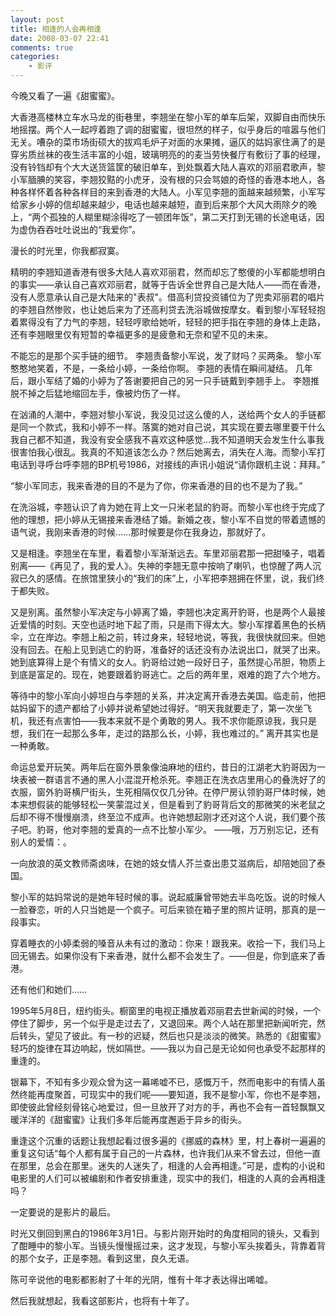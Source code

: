 ```yaml
---
layout: post
title: 相逢的人会再相逢
date: 2008-03-07 22:41
comments: true
categories:
    - 影评
---
```


今晚又看了一遍《甜蜜蜜》。 

大香港高楼林立车水马龙的街巷里，李翘坐在黎小军的单车后架，双脚自由而快乐地摇摆。两个人一起哼着跑了调的甜蜜蜜，很坦然的样子，似乎身后的喧嚣与他们无关。嘈杂的菜市场街硕大的拔鸡毛炉子对面的水果摊，逼仄的姑妈家住满了的是穿劣质丝袜的夜生活丰富的小姐，玻璃明亮的的麦当劳快餐厅有敷衍了事的经理，没有铃铛却有个大大送货篮筐的破旧单车，到处飘着大陆人喜欢的邓丽君歌声，黎小军腼腆的笑容，李翘狡黠的小虎牙，没有根的只会骂娘的奇怪的香港本地人，各种各样怀着各种各样目的来到香港的大陆人。小军见李翘的面越来越频繁，小军写给家乡小婷的信却越来越少，电话也越来越短，直到后来那个大风大雨除夕的晚上，“两个孤独的人糊里糊涂得吃了一顿团年饭”，第二天打到无锡的长途电话，因为虚伪吞吞吐吐说出的“我爱你”。

漫长的时光里，你我都寂寞。

精明的李翘知道香港有很多大陆人喜欢邓丽君，然而却忘了憨傻的小军都能想明白的事实——承认自己喜欢邓丽君，就等于告诉全世界自己是大陆人——而在香港，没有人愿意承认自己是大陆来的"表叔"。借高利贷投资铺位为了兜卖邓丽君的唱片的李翘自然惨败，也让她后来为了还高利贷去洗浴城做按摩女。看到黎小军轻轻抱着累得没有了力气的李翘，轻轻哼歌给她听，轻轻的把手指在李翘的身体上走路，还有李翘眼里仅有短暂的幸福更多的是疲惫和无奈和望不见的未来。

不能忘的是那个买手链的细节。
李翘责备黎小军说，发了财吗？买两条。 
黎小军憨憨地笑着，不是，一条给小婷，一条给你啊。 
李翘的表情在瞬间凝结。 
几年后，跟小军结了婚的小婷为了答谢要把自己的另一只手链戴到李翘手上。 
李翘推脱不掉之后猛地缩回左手，像被灼伤了一样。 

在汹涌的人潮中，李翘对黎小军说，我没见过这么傻的人，送给两个女人的手链都是同一个款式，我和小婷不一样。落寞的她对自己说，其实现在要去哪里要干什么我自己都不知道，我没有安全感我不喜欢这种感觉…我不知道明天会发生什么事我很害怕我心很乱。我真的不知道该怎么办？然后她离去，消失在人海。而黎小军打电话到寻呼台呼李翘的BP机号1986，对接线的声讯小姐说“请你跟机主说：拜拜。”

“黎小军同志，我来香港的目的不是为了你，你来香港的目的也不是为了我。”

在洗浴城，李翘认识了肯为她在背上文一只米老鼠的豹哥。而黎小军也终于完成了他的理想，把小婷从无锡接来香港结了婚。新婚之夜，黎小军不自觉的带着遗憾的语气说，我刚来香港的时候……那时候要是你在我身边，那就好了。

又是相逢。李翘坐在车里，看着黎小军渐渐远去。车里邓丽君那一把甜嗓子，唱着别离——《再见了，我的爱人》。失神的李翘无意中按响了喇叭，也惊醒了两人沉寂已久的感情。在旅馆里狭小的“我们的床”上，小军把李翘拥在怀里，说，我们终于都失败。

又是别离。虽然黎小军决定与小婷离了婚，李翘也决定离开豹哥，也是两个人最接近爱情的时刻。天空也适时地下起了雨，只是雨下得太大。黎小军撑着黑色的长柄伞，立在岸边。李翘上船之前，转过身来，轻轻地说，等我，我很快就回来。但她没有回去。在船上见到逃亡的豹哥，准备好的话还没有办法说出口，就哭了出来。她到底算得上是个有情义的女人。豹哥给过她一段好日子，虽然提心吊胆，物质上到底是富足的。现在，她要跟着豹哥逃亡。之后的两年里，艰难的跑了六个地方。

等待中的黎小军向小婷坦白与李翘的关系，并决定离开香港去美国。临走前，他把姑妈留下的遗产都给了小婷并说希望她过得好。“明天我就要走了，第一次坐飞机，我还有点害怕——我本来就不是个勇敢的男人。我不求你能原谅我，我只是想，我们在一起那么多年，走过的路那么长，小婷，我也难过的。” 离开其实也是一种勇敢。

命运总爱开玩笑。两年后在窗外景象像油麻地的纽约，昔日的江湖老大豹哥因为一块表被一群语言不通的黑人小混混开枪杀死。李翘正在洗衣店里用心的叠洗好了的衣服，窗外豹哥横尸街头，生死相隔仅仅几分钟。在停尸房认领豹哥尸体时候，她本来想假装的能够轻松一笑蒙混过关，但是看到了豹哥背后文的那微笑的米老鼠之后却不得不慢慢崩溃，终至泣不成声。也许她想起刚才还对这个人说，我们要个孩子吧。豹哥，他对李翘的爱真的一点不比黎小军少。 ——哦，万万别忘记，还有别人的爱情：。
 
一向放浪的英文教师斋卤味，在她的妓女情人芥兰查出患艾滋病后，却陪她回了泰国。
  
黎小军的姑妈常说的是她年轻时候的事。说起威廉曾带她去半岛吃饭。说的时候人一脸眷恋，听的人只当她是一个疯子。可后来锁在箱子里的照片证明，那真的是一段事实。

穿着睡衣的小婷柔弱的嗓音从未有过的激动：你来！跟我来。收拾一下，我们马上回无锡去。如果你没有下来香港，就什么都不会发生了。——但是，你到底来了香港。

还有他们和她们……

1995年5月8日，纽约街头。橱窗里的电视正播放着邓丽君去世新闻的时候，一个停住了脚步，另一个似乎是走过去了，又退回来。两个人站在那里把新闻听完，然后转头，望见了彼此。有一秒的迟疑，然后也只是淡淡的微笑。熟悉的《甜蜜蜜》轻巧的旋律在耳边响起，恍如隔世。——我以为自己是无论如何也承受不起那样的重逢的。

银幕下，不知有多少观众曾为这一幕唏嘘不已，感慨万千，然而电影中的有情人虽然终能再度聚首，可现实中的我们呢——要知道，我不是黎小军，你也不是李翘，即使彼此曾经刻骨铭心地爱过，但一旦放开了对方的手，再也不会有一首轻飘飘又暖洋洋的《甜蜜蜜》让我们多年后能再度邂逅于异乡的街头。

重逢这个沉重的话题让我想起看过很多遍的《挪威的森林》里，村上春树一遍遍的重复这句话“每个人都有属于自己的一片森林，也许我们从来不曾去过，但他一直在那里，总会在那里。迷失的人迷失了，相逢的人会再相逢。”可是，虚构的小说和电影里的人们可以被编剧和作者安排重逢，现实中的我们，相逢的人真的会再相逢吗？

一定要说的是影片的最后。

时光又倒回到黑白的1986年3月1日。与影片刚开始时的角度相同的镜头，又看到了酣睡中的黎小军。当镜头慢慢摇过来，这才发现，与黎小军头挨着头，背靠着背的那个女子，正是李翘。看到这里，良久无语。 

陈可辛说他的电影都影射了十年的光阴，惟有十年才表达得出唏嘘。

然后我就想起，我看这部影片，也将有十年了。
